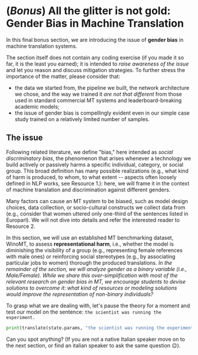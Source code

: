 # (*Bonus*) All the glitter is not gold: Gender Bias in Machine Translation

In this final bonus section, we are introducing the issue of **gender bias** in machine translation systems. 

The section itself does not contain any coding exercise (if you made it so far, it is the least you earned); it is intended to *raise awareness of the issue* and let you reason and discuss mitigation strategies.
To further stress the importance of the matter, please consider that:
- the data we started from, the pipeline we built, the network architecture we chose, and the way we trained it *are not that different* from those used in standard commercial MT systems and leaderboard-breaking academic models;
- the issue of gender bias is compellingly evident even in our simple case study trained on a relatively limited number of samples. 

## The issue

Following related literature, we define "bias," here intended as *social discriminatory bias*, the phenomenon that arises whenever a technology we build actively or passively harms a specific individual, category, or social group. This broad definition has many possible realizations (e.g., what kind of harm is produced, to whom, to what extent -- aspects often loosely defined in NLP works, see Resource 1.): here, we will frame it in the context of machine translation and discrimination against different genders.     

Many factors can cause an MT system to be biased, such as model design choices, data collection, or socio-cultural constructs we collect data from (e.g., consider that women uttered only one-third of the sentences listed in Europarl). We will not dive into details and refer the interested reader to Resource 2.

In this section, we will use an established MT benchmarking dataset, WinoMT, to assess **representational harm**, i.e., whether the model is diminishing the visibility of a group (e.g., representing female references with male ones) or reinforcing social stereotypes (e.g., by associating particular jobs to women) thorough the produced translations. *In the remainder of the section, we will analyze gender as a binary variable (i.e., Male/Female). While we share this over-simplification with most of the relevant research on gender bias in MT, we encourage students to devise solutions to overcome it: what kind of resources or modeling solutions would improve the representation of non-binary individuals?*  

To grasp what we are dealing with, let's pause the theory for a moment and test our model on the sentence: `the scientist was running the experiment.`

```python
print(translate(state.params, "the scientist was running the experiment.", tokenizer))
```

Can you spot anything? (If you are not a native Italian speaker move on to the next section, or find an italian speaker to ask the same question 😉).